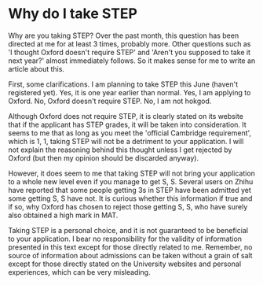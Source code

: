 # Why do I take STEP

Why are you taking STEP? Over the past month, this question has been directed at me for at least 3 times, probably more. Other questions such as 'I thought Oxford doesn't require STEP' and 'Aren't you supposed to take it next year?' almost immediately follows. So it makes sense for me to write an article about this.

First, some clarifications. I am planning to take STEP this June (haven't registered yet). Yes, it is one year earlier than normal. Yes, I am applying to Oxford. No, Oxford doesn't require STEP. No, I am not hokgod.

Although Oxford does not require STEP, it is clearly stated on its website that if the applicant has STEP grades, it will be taken into consideration. It seems to me that as long as you meet the 'official Cambridge requirement', which is 1, 1, taking STEP will not be a detriment to your application. I will not explain the reasoning behind this thought unless I get rejected by Oxford (but then my opinion should be discarded anyway).

However, it does seem to me that taking STEP will not bring your application to a whole new level even if you manage to get S, S. Several users on Zhihu have reported that some people getting 3s in STEP have been admitted yet some getting S, S have not. It is curious whether this information if true and if so, why Oxford has chosen to reject those getting S, S, who have surely also obtained a high mark in MAT.

Taking STEP is a personal choice, and it is not guaranteed to be beneficial to your application. I bear no responsibility for the validity of information presented in this text except for those directly related to me. Remember, no source of information about admissions can be taken without a grain of salt except for those directly stated on the University websites and personal experiences, which can be very misleading.